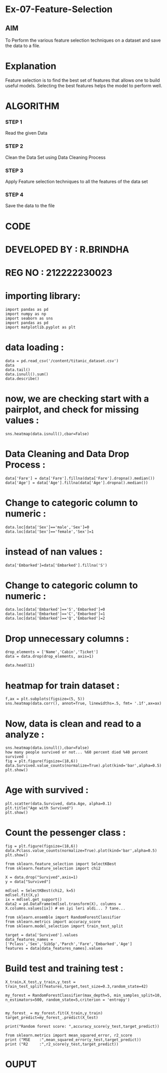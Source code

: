 # Ex-07-Feature-Selection
## AIM
To Perform the various feature selection techniques on a dataset and save the data to a file. 

# Explanation
Feature selection is to find the best set of features that allows one to build useful models.
Selecting the best features helps the model to perform well. 

# ALGORITHM
### STEP 1
Read the given Data
### STEP 2
Clean the Data Set using Data Cleaning Process
### STEP 3
Apply Feature selection techniques to all the features of the data set
### STEP 4
Save the data to the file
# CODE
# DEVELOPED BY : R.BRINDHA
# REG NO : 212222230023

# importing library:
```
import pandas as pd
import numpy as np
import seaborn as sns
import pandas as pd
import matplotlib.pyplot as plt
```
# data loading :
```
data = pd.read_csv('/content/titanic_dataset.csv')
data
data.tail()
data.isnull().sum()
data.describe()
```
# now, we are checking start with a pairplot, and check for missing values :
```
sns.heatmap(data.isnull(),cbar=False)
```
# Data Cleaning and Data Drop Process :
```
data['Fare'] = data['Fare'].fillna(data['Fare'].dropna().median())
data['Age'] = data['Age'].fillna(data['Age'].dropna().median())
```
# Change to categoric column to numeric :
```
data.loc[data['Sex']=='male','Sex']=0
data.loc[data['Sex']=='female','Sex']=1
```
# instead of nan values :
```
data['Embarked']=data['Embarked'].fillna('S')
```
# Change to categoric column to numeric :
```
data.loc[data['Embarked']=='S','Embarked']=0
data.loc[data['Embarked']=='C','Embarked']=1
data.loc[data['Embarked']=='Q','Embarked']=2
```
# Drop unnecessary columns :
```
drop_elements = ['Name','Cabin','Ticket']
data = data.drop(drop_elements, axis=1)

data.head(11)
```
# heatmap for train dataset :
```
f,ax = plt.subplots(figsize=(5, 5))
sns.heatmap(data.corr(), annot=True, linewidths=.5, fmt= '.1f',ax=ax)
```
# Now, data is clean and read to a analyze :
```
sns.heatmap(data.isnull(),cbar=False)
how many people survived or not... %60 percent died %40 percent survived :
fig = plt.figure(figsize=(18,6))
data.Survived.value_counts(normalize=True).plot(kind='bar',alpha=0.5)
plt.show()
```
# Age with survived :
```
plt.scatter(data.Survived, data.Age, alpha=0.1)
plt.title("Age with Survived")
plt.show()
```
# Count the pessenger class :
```
fig = plt.figure(figsize=(18,6))
data.Pclass.value_counts(normalize=True).plot(kind='bar',alpha=0.5)
plt.show()

from sklearn.feature_selection import SelectKBest
from sklearn.feature_selection import chi2

X = data.drop("Survived",axis=1)
y = data["Survived"]

mdlsel = SelectKBest(chi2, k=5)
mdlsel.fit(X,y)
ix = mdlsel.get_support()
data2 = pd.DataFrame(mdlsel.transform(X), columns = X.columns.values[ix]) # en iyi leri aldi... 7 tane...

from sklearn.ensemble import RandomForestClassifier
from sklearn.metrics import accuracy_score
from sklearn.model_selection import train_test_split

target = data['Survived'].values
data_features_names = ['Pclass','Sex','SibSp','Parch','Fare','Embarked','Age']
features = data[data_features_names].values
```
# Build test and training test :
```
X_train,X_test,y_train,y_test = train_test_split(features,target,test_size=0.3,random_state=42)

my_forest = RandomForestClassifier(max_depth=5, min_samples_split=10, n_estimators=500, random_state=5,criterion = 'entropy')


my_forest_ = my_forest.fit(X_train,y_train)
target_predict=my_forest_.predict(X_test)

print("Random forest score: ",accuracy_score(y_test,target_predict))

from sklearn.metrics import mean_squared_error, r2_score
print ("MSE    :",mean_squared_error(y_test,target_predict))
print ("R2     :",r2_score(y_test,target_predict))
```

# OUPUT
